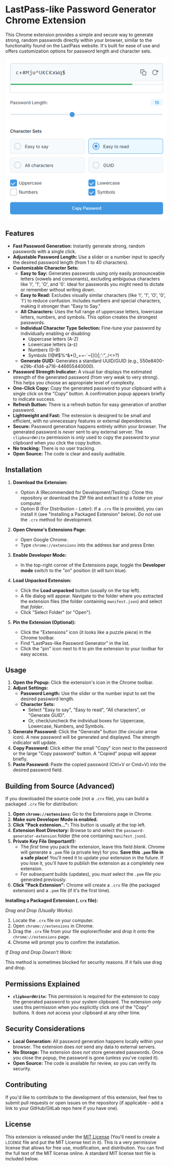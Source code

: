 # LastPass-like Password Generator Chrome Extension

This Chrome extension provides a simple and secure way to generate strong, random passwords directly within your browser, similar to the functionality found on the LastPass website. It's built for ease of use and offers customization options for password length and character sets.

![](./screenshot/1.png)

## Features

* **Fast Password Generation:** Instantly generate strong, random passwords with a single click.
* **Adjustable Password Length:** Use a slider or a number input to specify the desired password length (from 1 to 40 characters).
* **Customizable Character Sets:**
    * **Easy to Say:** Generates passwords using only easily pronounceable letters (vowels and consonants), excluding ambiguous characters like 'l', '1', 'O', and '0'. Ideal for passwords you might need to dictate or remember without writing down.
    * **Easy to Read:** Excludes visually similar characters (like 'l', '1', 'O', '0', 'I') to reduce confusion. Includes numbers and special characters, making it stronger than "Easy to Say."
    * **All Characters:** Uses the full range of uppercase letters, lowercase letters, numbers, and symbols. This option creates the strongest passwords.
    * **Individual Character Type Selection:** Fine-tune your password by individually enabling or disabling:
        * Uppercase letters (A-Z)
        * Lowercase letters (a-z)
        * Numbers (0-9)
        * Symbols (!@#$%^&*()_+=-`~[]\{}|;':",./<>?)
    * **Generate GUID:** Generates a standard UUID/GUID (e.g., 550e8400-e29b-41d4-a716-446655440000).
* **Password Strength Indicator:** A visual bar displays the estimated strength of the generated password (from very weak to very strong). This helps you choose an appropriate level of complexity.
* **One-Click Copy:** Copy the generated password to your clipboard with a single click on the "Copy" button. A confirmation popup appears briefly to indicate success.
* **Refresh Button:** There is a refresh button for easy generation of another password.
* **Lightweight and Fast:** The extension is designed to be small and efficient, with no unnecessary features or external dependencies.
* **Secure:** Password generation happens entirely within your browser. The generated password is *never* sent to any external server. The `clipboardWrite` permission is *only* used to copy the password to your clipboard when *you* click the copy button.
* **No tracking:** There is no user tracking.
* **Open Source:** The code is clear and easily auditable.

## Installation

1. **Download the Extension:**
    * Option A (Recommended for Development/Testing): Clone this repository or download the ZIP file and extract it to a folder on your computer.
    * Option B (For Distribution - *Later*): If a `.crx` file is provided, you can install it (see "Installing a Packaged Extension" below). *Do not* use the `.crx` method for development.

2. **Open Chrome's Extensions Page:**
    * Open Google Chrome.
    * Type `chrome://extensions` into the address bar and press Enter.

3. **Enable Developer Mode:**
    * In the top-right corner of the Extensions page, toggle the **Developer mode** switch to the "on" position (it will turn blue).

4. **Load Unpacked Extension:**
    * Click the **Load unpacked** button (usually on the top left).
    * A file dialog will appear. Navigate to the folder where you extracted the extension files (the folder containing `manifest.json`) and select that *folder*.
    * Click "Select Folder" (or "Open").

5. **Pin the Extension (Optional):**
    * Click the "Extensions" icon (it looks like a puzzle piece) in the Chrome toolbar.
    * Find "LastPass-like Password Generator" in the list.
    * Click the "pin" icon next to it to pin the extension to your toolbar for easy access.

## Usage

1. **Open the Popup:** Click the extension's icon in the Chrome toolbar.
2. **Adjust Settings:**
    * **Password Length:** Use the slider or the number input to set the desired password length.
    * **Character Sets:**
        * Select "Easy to say", "Easy to read", "All characters", or "Generate GUID".
        * Or, check/uncheck the individual boxes for Uppercase, Lowercase, Numbers, and Symbols.
3. **Generate Password:** Click the "Generate" button (the circular arrow icon). A new password will be generated and displayed. The strength indicator will update.
4. **Copy Password:** Click either the small "Copy" icon next to the password or the large "Copy password" button. A "Copied" popup will appear briefly.
5. **Paste Password:** Paste the copied password (Ctrl+V or Cmd+V) into the desired password field.

## Building from Source (Advanced)

If you downloaded the source code (not a `.crx` file), you can build a packaged `.crx` file for distribution:

1. **Open `chrome://extensions`:** Go to the Extensions page in Chrome.
2. **Make sure Developer Mode is enabled.**
3. **Click "Pack extension...":** This button is usually at the top left.
4. **Extension Root Directory:** Browse to and select the `password-generator-extension` folder (the one containing `manifest.json`).
5. **Private Key File (Important!):**
    * The *first* time you pack the extension, leave this field *blank*. Chrome will generate a `.pem` file (a private key) for you. **Save this `.pem` file in a safe place!** You'll need it to update your extension in the future. If you lose it, you'll have to publish the extension as a completely new extension.
    * For *subsequent* builds (updates), you *must* select the `.pem` file you generated previously.
6. **Click "Pack Extension":** Chrome will create a `.crx` file (the packaged extension) and a `.pem` file (if it's the first time).

**Installing a Packaged Extension (`.crx` file):**

*Drag and Drop (Usually Works):*

1. Locate the `.crx` file on your computer.
2. Open `chrome://extensions` in Chrome.
3. Drag the `.crx` file from your file explorer/finder and drop it onto the `chrome://extensions` page.
4. Chrome will prompt you to confirm the installation.

*If Drag and Drop Doesn't Work:*

This method is sometimes blocked for security reasons. If it fails use drag and drop.

## Permissions Explained

* **`clipboardWrite`:** This permission is required for the extension to copy the generated password to your system clipboard. The extension *only* uses this permission when you explicitly click one of the "Copy" buttons. It does *not* access your clipboard at any other time.

## Security Considerations

* **Local Generation:** All password generation happens locally within your browser. The extension does *not* send any data to external servers.
* **No Storage:** The extension does *not* store generated passwords. Once you close the popup, the password is gone (unless you've copied it).
* **Open Source:** The code is available for review, so you can verify its security.

## Contributing

If you'd like to contribute to the development of this extension, feel free to submit pull requests or open issues on the repository (if applicable - add a link to your GitHub/GitLab repo here if you have one).

## License

This extension is released under the [MIT License](LICENSE) (You'll need to create a `LICENSE` file and put the MIT License text in it). This is a very permissive license that allows for free use, modification, and distribution. You can find the full text of the MIT license online. A standard MIT license text file is included below.